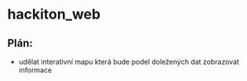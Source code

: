 # hackiton_web

## Plán:
- udělat interativní mapu která bude podel doležených dat zobrazovat informace